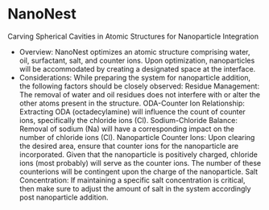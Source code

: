 # NanoNest
Carving Spherical Cavities in Atomic Structures for Nanoparticle Integration
- Overview:
    NanoNest optimizes an atomic structure comprising water, oil, surfactant,
    salt, and counter ions. Upon optimization, nanoparticles will be accommodated
    by creating a designated space at the interface.
- Considerations:
    While preparing the system for nanoparticle addition, the following factors should
    be closely observed:
        Residue Management: The removal of water and oil residues does not interfere
        with or alter the other atoms present in the structure.
        ODA-Counter Ion Relationship: Extracting ODA (octadecylamine) will influence
        the count of counter ions, specifically the chloride ions (Cl).
        Sodium-Chloride Balance: Removal of sodium (Na) will have a corresponding impact
        on the number of chloride ions (Cl).
        Nanoparticle Counter Ions: Upon clearing the desired area, ensure that counter ions
        for the nanoparticle are incorporated. Given that the nanoparticle is positively
        charged, chloride ions (most probably) will serve as the counter ions. The number
        of these counterions will be contingent upon the charge of the nanoparticle.
        Salt Concentration: If maintaining a specific salt concentration is critical,
        then make sure to adjust the amount of salt in the system accordingly post
        nanoparticle addition.